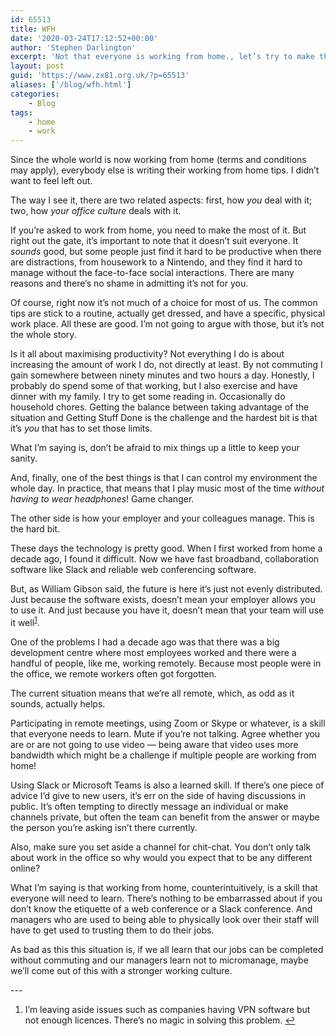 ```yaml
---
id: 65513
title: WFH
date: '2020-03-24T17:12:52+00:00'
author: 'Stephen Darlington'
excerpt: 'Not that everyone is working from home., let’s try to make the most of it.'
layout: post
guid: 'https://www.zx81.org.uk/?p=65513'
aliases: ['/blog/wfh.html']
categories:
    - Blog
tags:
    - home
    - work
---
```


Since the whole world is now working from home (terms and conditions may apply), everybody else is writing their working from home tips. I didn’t want to feel left out.

The way I see it, there are two related aspects: first, how *you* deal with it; two, how *your office culture* deals with it.

If you’re asked to work from home, you need to make the most of it. But right out the gate, it’s important to note that it doesn’t suit everyone. It *sounds* good, but some people just find it hard to be productive when there are distractions, from housework to a Nintendo, and they find it hard to manage without the face-to-face social interactions. There are many reasons and there’s no shame in admitting it’s not for you.

Of course, right now it’s not much of a choice for most of us. The common tips are stick to a routine, actually get dressed, and have a specific, physical work place. All these are good. I’m not going to argue with those, but it’s not the whole story.

Is it all about maximising productivity? Not everything I do is about increasing the amount of work I do, not directly at least. By not commuting I gain somewhere between ninety minutes and two hours a day. Honestly, I probably do spend some of that working, but I also exercise and have dinner with my family. I try to get some reading in. Occasionally do household chores. Getting the balance between taking advantage of the situation and Getting Stuff Done is the challenge and the hardest bit is that it’s *you* that has to set those limits.

What I’m saying is, don’t be afraid to mix things up a little to keep your sanity.

And, finally, one of the best things is that I can control my environment the whole day. In practice, that means that I play music most of the time *without having to wear headphones*! Game changer.

The other side is how your employer and your colleagues manage. This is the hard bit.

These days the technology is pretty good. When I first worked from home a decade ago, I found it difficult. Now we have fast broadband, collaboration software like Slack and reliable web conferencing software.

But, as William Gibson said, the future is here it’s just not evenly distributed. Just because the software exists, doesn’t mean your employer allows you to use it. And just because you have it, doesn’t mean that your team will use it well<sup>[1](#fn1-14162 "see footnote")</sup>.

One of the problems I had a decade ago was that there was a big development centre where most employees worked and there were a handful of people, like me, working remotely. Because most people were in the office, we remote workers often got forgotten.

The current situation means that we’re all remote, which, as odd as it sounds, actually helps.

Participating in remote meetings, using Zoom or Skype or whatever, is a skill that everyone needs to learn. Mute if you’re not talking. Agree whether you are or are not going to use video — being aware that video uses more bandwidth which might be a challenge if multiple people are working from home!

Using Slack or Microsoft Teams is also a learned skill. If there’s one piece of advice I’d give to new users, it’s err on the side of having discussions in public. It’s often tempting to directly message an individual or make channels private, but often the team can benefit from the answer or maybe the person you’re asking isn’t there currently.

Also, make sure you set aside a channel for chit-chat. You don’t only talk about work in the office so why would you expect that to be any different online?

What I’m saying is that working from home, counterintuitively, is a skill that everyone will need to learn. There’s nothing to be embarrassed about if you don’t know the etiquette of a web conference or a Slack conference. And managers who are used to being able to physically look over their staff will have to get used to trusting them to do their jobs.

As bad as this this situation is, if we all learn that our jobs can be completed without commuting and our managers learn not to micromanage, maybe we’ll come out of this with a stronger working culture.

<div class="footnotes">---

1. I’m leaving aside issues such as companies having VPN software but not enough licences. There’s no magic in solving this problem. [↩︎](#fnr1-14162 "return to article")

</div>